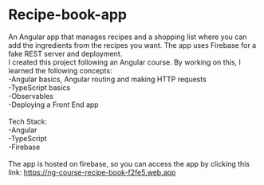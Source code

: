 # Recipe-book-app

An Angular app that manages recipes and a shopping list where you can add the ingredients from the recipes you want. The app uses Firebase for a fake REST server and deployment. <br>
I created this project following an Angular course. By working on this, I learned the following concepts:<br>
-Angular basics, Angular routing and making HTTP requests<br>
-TypeScript basics<br>
-Observables<br>
-Deploying a Front End app<br>
<br>
Tech Stack:<br>
-Angular<br>
-TypeScript<br>
-Firebase<br>
<br>
The app is hosted on firebase, so you can access the app by clicking this link: https://ng-course-recipe-book-f2fe5.web.app
